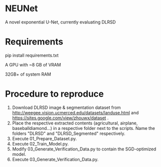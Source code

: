 # NEUNet
A novel exponential U-Net, currently evaluating DLRSD

# Requirements
pip install requirements.txt

A GPU with ~8 GB of VRAM

32GB+ of system RAM

# Procedure to reproduce
1. Download DLRSD image & segmentation dataset from http://weegee.vision.ucmerced.edu/datasets/landuse.html and https://sites.google.com/view/zhouwx/dataset .
2. Place the respective extracted contents (agricultural, airplane, baseballdiamond...) in a respective folder next to the scripts. Name the folders "DLRSD" and "DLRSD_Segmented" respectively.
3. Execute 01_Prepare_Dataset.py.
4. Execute 02_Train_Model.py.
5. Modify 03_Generate_Verification_Data.py to contain the SGD-optimized model.
6. Execute 03_Generate_Verification_Data.py.
